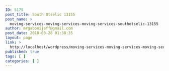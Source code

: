 ```yaml
---
ID: 5175
post_title: South Otselic 13155
post_name: >
  moving-services-moving-services-moving-services-southotselic-13155
author: mrgabonijeff@gmail.com
post_date: 2018-03-28 01:38:35
layout: page
link: >
  http://localhost/wordpress/moving-services-moving-services-moving-services-southotselic-13155/
published: true
tags: [ ]
categories: [ ]
---
```

